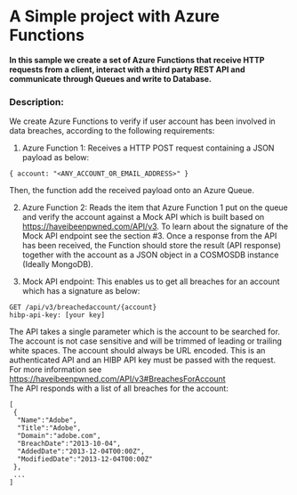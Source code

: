 # A Simple project with Azure Functions

**In this sample we create a set of Azure Functions that receive HTTP requests from a client, interact with a third party REST API and communicate through Queues and write to Database.**

### Description:
We create Azure Functions to verify if user account has been involved in data breaches, according to the following requirements:

1. Azure Function 1: Receives a HTTP POST request containing a JSON payload as below:
```
{ account: "<ANY_ACCOUNT_OR_EMAIL_ADDRESS>" }
```
Then, the function add the received payload onto an Azure Queue.

2. Azure Function 2: Reads the item that Azure Function 1 put on the queue and verify the account against a Mock API which is built based on https://haveibeenpwned.com/API/v3. To learn about the signature of the Mock API endpoint see the section #3.
Once a response from the API has been received, the Function should store the result (API response) together with the account as a JSON object in a COSMOSDB instance (Ideally MongoDB).


3. Mock API endpoint: 
This enables us to get all breaches for an account which has a signature as below:  
```
GET /api/v3/breachedaccount/{account}   
hibp-api-key: [your key]
```
The API takes a single parameter which is the account to be searched for. The account is not case sensitive and will be trimmed of leading or trailing white spaces. The account should always be URL encoded. This is an authenticated API and an HIBP API key must be passed with the request.   
For more information see https://haveibeenpwned.com/API/v3#BreachesForAccount   
The API responds with a list of all breaches for the account:
```
[
 {
  "Name":"Adobe",
  "Title":"Adobe",
  "Domain":"adobe.com",
  "BreachDate":"2013-10-04",
  "AddedDate":"2013-12-04T00:00Z",
  "ModifiedDate":"2013-12-04T00:00Z"
 },
 ...
]
```

  
